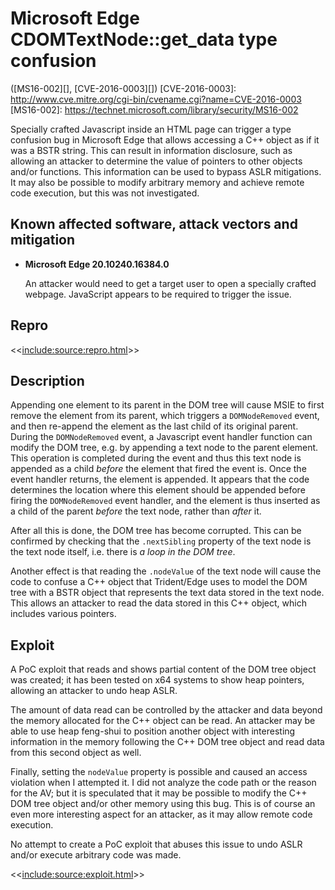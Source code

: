 Microsoft Edge CDOMTextNode::get_data type confusion
============================================================
([MS16-002][], [CVE-2016-0003][])
[CVE-2016-0003]: http://www.cve.mitre.org/cgi-bin/cvename.cgi?name=CVE-2016-0003
[MS16-002]: https://technet.microsoft.com/library/security/MS16-002

Specially crafted Javascript inside an HTML page can trigger a type confusion
bug in Microsoft Edge that allows accessing a C++ object as if it was a BSTR
string. This can result in information disclosure, such as allowing an attacker
to determine the value of pointers to other objects and/or functions. This
information can be used to bypass ASLR mitigations. It may also be possible to
modify arbitrary memory and achieve remote code execution, but this was not
investigated.

Known affected software, attack vectors and mitigation
------------------------------------------------------
+ **Microsoft Edge 20.10240.16384.0**

  An attacker would need to get a target user to open a specially crafted
  webpage. JavaScript appears to be required to trigger the issue.

Repro
-----
<<<include:source:repro.html>>>

Description
-----------
Appending one element to its parent in the DOM tree will cause MSIE to first
remove the element from its parent, which triggers a `DOMNodeRemoved` event,
and then re-append the element as the last child of its original parent. During
the `DOMNodeRemoved` event, a Javascript event handler function can modify the
DOM tree, e.g. by appending a text node to the parent element. This operation is
completed during the event and thus this text node is appended as a child
*before* the element that fired the event is. Once the event handler returns,
the element is appended. It appears that the code determines the location where
this element should be appended before firing the `DOMNodeRemoved` event
handler, and the element is thus inserted as a child of the parent *before* the
text node, rather than *after* it.

After all this is done, the DOM tree has become corrupted. This can be confirmed
by checking that the `.nextSibling` property of the text node is the text node
itself, i.e. there is *a loop in the DOM tree*.

Another effect is that reading the `.nodeValue` of the text node will cause the
code to confuse a C++ object that Trident/Edge uses to model the DOM tree with
a BSTR object that represents the text data stored in the text node. This allows
an attacker to read the data stored in this C++ object, which includes various
pointers.

Exploit
-------
A PoC exploit that reads and shows partial content of the DOM tree object was
created; it has been tested on x64 systems to show heap pointers, allowing an
attacker to undo heap ASLR.

The amount of data read can be controlled by the attacker and data beyond the
memory allocated for the C++ object can be read. An attacker may be able to use
heap feng-shui to position another object with interesting information in the
memory following the C++ DOM tree object and read data from this second object
as well.

Finally, setting the `nodeValue` property is possible and caused an access
violation when I attempted it. I did not analyze the code path or the reason
for the AV; but it is speculated that it may be possible to modify the C++
DOM tree object and/or other memory using this bug. This is of course an even
more interesting aspect for an attacker, as it may allow remote code execution.

No attempt to create a PoC exploit that abuses this issue to undo ASLR and/or
execute arbitrary code was made.

<<<include:source:exploit.html>>>